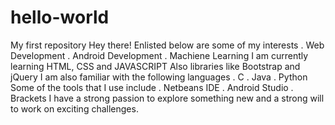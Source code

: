 # hello-world
My first repository
Hey there!
Enlisted below are some of my interests
. Web Development
. Android Development
. Machiene Learning
I am currently learning HTML, CSS and JAVASCRIPT
Also libraries like Bootstrap and jQuery
I am also familiar with the following languages
. C
. Java
. Python
Some of the tools that I use include
. Netbeans IDE
. Android Studio
. Brackets
I have a strong passion to explore something new and a strong will to work on exciting challenges.
